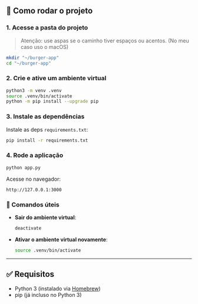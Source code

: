 ## 🚀 Como rodar o projeto

### 1. Acesse a pasta do projeto
> Atenção: use aspas se o caminho tiver espaços ou acentos. (No meu caso uso o macOS)
```bash
mkdir "~/burger-app"
cd "~/burger-app"
```

### 2. Crie e ative um ambiente virtual
```bash
python3 -m venv .venv
source .venv/bin/activate
python -m pip install --upgrade pip
```

### 3. Instale as dependências
Instale as deps `requirements.txt`:
```bash
pip install -r requirements.txt
```

### 4. Rode a aplicação
```bash
python app.py
```

Acesse no navegador:
```
http://127.0.0.1:3000
```

### 🔧 Comandos úteis
- **Sair do ambiente virtual**:
  ```bash
  deactivate
  ```
- **Ativar o ambiente virtual novamente**:
  ```bash
  source .venv/bin/activate
  ```

---

## ✅ Requisitos
- Python 3 (instalado via [Homebrew](https://brew.sh))
- pip (já incluso no Python 3)
